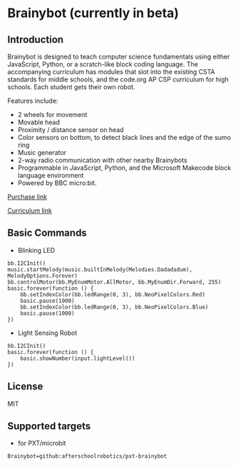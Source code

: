 # Brainybot (currently in beta)

## Introduction

Brainybot is designed to teach computer science fundamentals using either JavaScript, Python, or a scratch-like block coding language. The accompanying curriculum has modules that slot into the existing CSTA standards for middle schools, and the code.org AP CSP curriculum for high schools. Each student gets their own robot. 

Features include: 
- 2 wheels for movement
- Movable head
- Proximity / distance sensor on head
- Color sensors on bottom, to detect black lines and the edge of the sumo ring
- Music generator
- 2-way radio communication with other nearby Brainybots 
- Programmable in JavaScript, Python, and the Microsoft Makecode block language environment
- Powered by BBC micro:bit. 

[Purchase link](https://afterschoolrobotics.com/store/p/brainybot)

[Curriculum link](https://drive.google.com/drive/folders/1k4ZVxxIk2RaNHjFOI__wTaOOR8qrL3-G?usp=sharing)


## Basic Commands

* Blinking LED

```
bb.I2CInit()
music.startMelody(music.builtInMelody(Melodies.Dadadadum), MelodyOptions.Forever)
bb.controlMotor(bb.MyEnumMotor.AllMotor, bb.MyEnumDir.Forward, 255)
basic.forever(function () {
    bb.setIndexColor(bb.ledRange(0, 3), bb.NeoPixelColors.Red)
    basic.pause(1000)
    bb.setIndexColor(bb.ledRange(0, 3), bb.NeoPixelColors.Blue)
    basic.pause(1000)
})
```
* Light Sensing Robot
```
bb.I2CInit()
basic.forever(function () {
    basic.showNumber(input.lightLevel())
})
```

## License

MIT

## Supported targets

* for PXT/microbit


```package
Brainybot=github:afterschoolrobotics/pxt-brainybot
```
